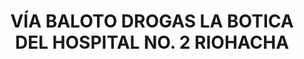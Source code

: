 ---
title: "VÍA BALOTO DROGAS LA BOTICA DEL HOSPITAL NO. 2 RIOHACHA"
url: /riohacha-la-guajira/via-baloto-drogas-la-botica-del-hospital-no-2-riohacha/
shop: Drogerie
---